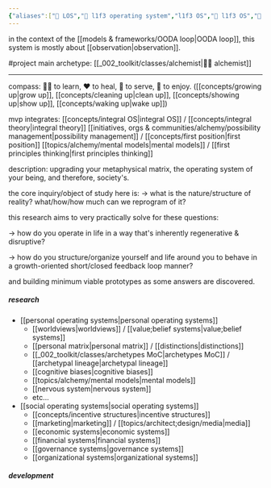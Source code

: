 ```yaml
---
{"aliases":["🌌 LOS","🌌 l1f3 operating system","l1f3 OS","🌌 l1f3 OS","🌌 life operating system","life OS","🌌 life OS","life operating system"],"created in":"2021-12-11T16:51:55-03:00","last tended to":"2024-06-22T20:38:40-03:00","dg-publish":true,"tags":["project","🌱","l1f3"],"permalink":"/004-l1-f3/l1f3-operating-system/","dgPassFrontmatter":true,"created":"2021-12-11T16:51:55.565-03:00","updated":"2024-06-22T20:38:40.639-03:00"}
---
```


in the context of the [[models & frameworks/OODA loop\|OODA loop]], this system is mostly about [[observation\|observation]].

#project
main archetype: [[_002_toolkit/classes/alchemist\|🧙‍♂️ alchemist]]

---

compass: 👯‍♂️ to learn, ❤ to heal, 🙏 to serve, 🎉 to enjoy.
([[concepts/growing up\|grow up]], [[concepts/cleaning up\|clean up]], [[concepts/showing up\|show up]], [[concepts/waking up\|wake up]])

mvp integrates:
[[concepts/integral OS\|integral OS]] / [[concepts/integral theory\|integral theory]]
[[initiatives, orgs & communities/alchemy/possibility management\|possibility management]] / [[concepts/first position\|first position]]
[[topics/alchemy/mental models\|mental models]] / [[first principles thinking\|first principles thinking]]

description:
upgrading your metaphysical matrix, the operating system of your being, and therefore, society's.

the core inquiry/object of study here is:
-> what is the nature/structure of reality? what/how/how much can we reprogram of it?

this research aims to very practically solve for these questions:

-> how do you operate in life in a way that's inherently regenerative & disruptive?

-> how do you structure/organize yourself and life around you to behave in a growth-oriented short/closed feedback loop manner?

and building minimum viable prototypes as some answers are discovered.

##### research
- [[personal operating systems\|personal operating systems]]
	- [[worldviews\|worldviews]] / [[value;belief systems\|value;belief systems]]
	- [[personal matrix\|personal matrix]] / [[distinctions\|distinctions]]
	- [[_002_toolkit/classes/archetypes MoC\|archetypes MoC]] / [[archetypal lineage\|archetypal lineage]]
	- [[cognitive biases\|cognitive biases]]
	- [[topics/alchemy/mental models\|mental models]]
	- [[nervous system\|nervous system]]
	- etc...
- [[social operating systems\|social operating systems]]
	- [[concepts/incentive structures\|incentive structures]]
	- [[marketing\|marketing]] / [[topics/architect;design/media\|media]]
	- [[economic systems\|economic systems]]
	- [[financial systems\|financial systems]]
	- [[governance systems\|governance systems]]
	- [[organizational systems\|organizational systems]]

##### development
